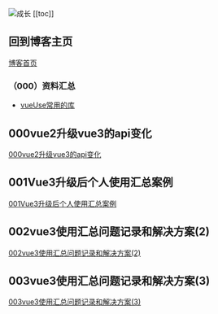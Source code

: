 ![成长](/images/home.png)
[[toc]]


## 回到博客主页
[博客首页](./../README.md)  

### （000）资料汇总
- [vueUse常用的库](https://vueuse.org/)

## 000vue2升级vue3的api变化
[000vue2升级vue3的api变化](./000vue2%E5%8D%87%E7%BA%A7vue3%E7%9A%84api%E5%8F%98%E5%8C%96.md)


## 001Vue3升级后个人使用汇总案例
[001Vue3升级后个人使用汇总案例](./001Vue3%E5%8D%87%E7%BA%A7%E5%90%8E%E4%B8%AA%E4%BA%BA%E4%BD%BF%E7%94%A8%E6%B1%87%E6%80%BB%E6%A1%88%E4%BE%8B.md)


## 002vue3使用汇总问题记录和解决方案(2)
[002vue3使用汇总问题记录和解决方案(2)](./002vue3%E4%BD%BF%E7%94%A8%E6%B1%87%E6%80%BB%E9%97%AE%E9%A2%98%E8%AE%B0%E5%BD%95%E5%92%8C%E8%A7%A3%E5%86%B3%E6%96%B9%E6%A1%88(2).md)

## 003vue3使用汇总问题记录和解决方案(3)
[003vue3使用汇总问题记录和解决方案(3)](./003vue3%E4%BD%BF%E7%94%A8%E6%B1%87%E6%80%BB%E9%97%AE%E9%A2%98%E8%AE%B0%E5%BD%95%E5%92%8C%E8%A7%A3%E5%86%B3%E6%96%B9%E6%A1%88(3).md)